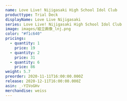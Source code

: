 ```yaml
---
name: Love Live! Nijigasaki High School Idol Club
producttype: Trial Deck
displayName: Love Live Nijigasaki
series: Love Live! Nijigasaki High School Idol Club
image: images/組立画像_lnj.png
color: "#f1c640"
pricings:
  - quantity: 1
    price: 19
  - quantity: 2
    price: 31
  - quantity: 6
    price: 86
weight: 5.7
preorder: 2020-11-11T16:00:00.000Z
release: 2020-12-11T16:00:00.000Z
asin: _-YIVoGHv
merchandise: weiss
---
```

